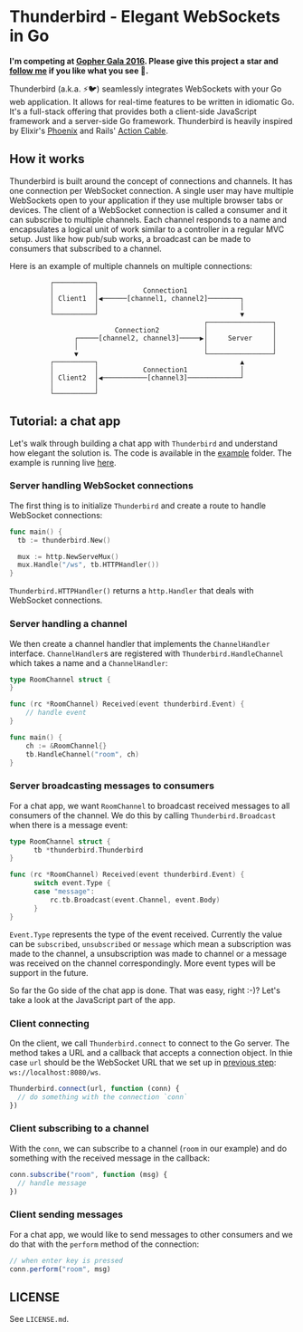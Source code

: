 # Thunderbird - Elegant WebSockets in Go

**I'm competing at [Gopher Gala 2016](http://gophergala.com/). Please give
this project a star and [follow me](https://github.com/jingweno) if you like what you see :beers:.**

Thunderbird (a.k.a. :zap::bird:) seamlessly integrates WebSockets with your Go web application. It allows for real-time features to be written in idiomatic Go. It's a full-stack offering that provides both a client-side JavaScript framework and a server-side Go framework. Thunderbird is heavily inspired by Elixir's [Phoenix](http://www.phoenixframework.org/) and Rails' [Action Cable](https://github.com/rails/rails/tree/master/actioncable).

## How it works

Thunderbird is built around the concept of connections and channels. It
has one connection per WebSocket connection. A single user may have
multiple WebSockets open to your application if they use multiple
browser tabs or devices. The client of a WebSocket connection is called
a consumer and it can subscribe to multiple channels. Each channel responds
to a name and encapsulates a logical unit of work similar to a controller
in a regular MVC setup. Just like how pub/sub works, a broadcast can be made
to consumers that subscribed to a channel.

Here is an example of multiple channels on multiple connections:

```
          ┌──────────┐
          │          │           Connection1
          │ Client1  │◀──────[channel1, channel2]────────┐
          │          │                                   │
          └──────────┘                                   ▼
                                                ┌────────────────┐
                          Connection2           │                │
                ┌─────[channel2, channel3]─────▶│     Server     │
                │                               │                │
                ▼                               └────────────────┘
          ┌──────────┐                                   ▲
          │          │           Connection1             │
          │ Client2  │◀───────────[channel3]─────────────┘
          │          │
          └──────────┘
```

## Tutorial: a chat app

Let's walk through building a chat app with `Thunderbird` and understand
how elegant the solution is. The code is available in the
[example](https://github.com/gophergala2016/thunderbird/tree/master/example) folder.
The example is running live [here](https://thunderbird-chat.herokuapp.com/).

### Server handling WebSocket connections

The first thing is to initialize `Thunderbird` and create a route to
handle WebSocket connections:

```go
func main() {
  tb := thunderbird.New()

  mux := http.NewServeMux()
  mux.Handle("/ws", tb.HTTPHandler())
}
```

`Thunderbird.HTTPHandler()` returns a `http.Handler` that deals with
WebSocket connections.

### Server handling a channel

We then create a channel handler that implements the
`ChannelHandler` interface. `ChannelHandler`s are registered with `Thunderbird.HandleChannel` which takes a name and a `ChannelHandler`:

```go
type RoomChannel struct {
}

func (rc *RoomChannel) Received(event thunderbird.Event) {
    // handle event
}

func main() {
    ch := &RoomChannel{}
    tb.HandleChannel("room", ch)
}
```

### Server broadcasting messages to consumers

For a chat app, we want `RoomChannel` to broadcast received
messages to all consumers of the channel. We do this by calling
`Thunderbird.Broadcast` when there is a message event:

```go
type RoomChannel struct {
	  tb *thunderbird.Thunderbird
}

func (rc *RoomChannel) Received(event thunderbird.Event) {
	  switch event.Type {
	  case "message":
		  rc.tb.Broadcast(event.Channel, event.Body)
	  }
}
```

`Event.Type` represents the type of the event received. Currently the value can be `subscribed`, `unsubscribed` or `message` which mean a subscription was made to the channel, a unsubscription was made to channel or a message was received on the channel correspondingly. More event types will be support in the future.

So far the Go side of the chat app is done. That was easy, right :-)? Let's take a
look at the JavaScript part of the app.

### Client connecting

On the client, we call `Thunderbird.connect` to connect to the Go server.
The method takes a URL and a callback that accepts a connection object.
In thie case `url` should be the WebSocket URL that we set up in
[previous step](https://github.com/gophergala2016/thunderbird#server-handling-websocket-connections): `ws://localhost:8080/ws`.

```js
Thunderbird.connect(url, function (conn) {
  // do something with the connection `conn`
})
```

### Client subscribing to a channel

With the `conn`, we can subscribe to a channel (`room` in our example) and do something with the received message in the callback:

```js
conn.subscribe("room", function (msg) {
  // handle message
})
```

### Client sending messages

For a chat app, we would like to send messages to other consumers and we
do that with the `perform` method of the connection:

```js
// when enter key is pressed
conn.perform("room", msg)
```

## LICENSE

See `LICENSE.md`.
